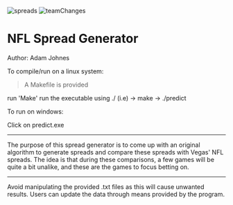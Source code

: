 ![spreads](https://user-images.githubusercontent.com/70388982/193379351-ede0756e-851c-4162-90da-79c633d22987.png)
![teamChanges](https://user-images.githubusercontent.com/70388982/193379352-ad8800c3-fcd1-4a1d-b5d1-b740d4f28418.png)
# NFL Spread Generator

Author: Adam Johnes

To compile/run on a linux system:

>A Makefile is provided

run 'Make'
run the executable using ./
(i.e) -> make -> ./predict

To run on windows:

Click on predict.exe

-----------------------------------------------------

The purpose of this spread generator is to come up with an original algorithm to generate spreads and compare these spreads with Vegas' NFL spreads.
The idea is that during these comparisons, a few games will be quite a bit unalike, and these are the games to focus betting on.

-----------------------------------------------------

Avoid manipulating the provided .txt files as this will cause unwanted results. Users can update the data through means provided by the program.



